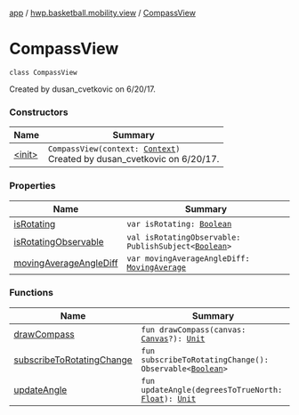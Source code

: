 [app](../../index.md) / [hwp.basketball.mobility.view](../index.md) / [CompassView](.)

# CompassView

`class CompassView`

Created by dusan_cvetkovic on 6/20/17.

### Constructors

| Name | Summary |
|---|---|
| [&lt;init&gt;](-init-.md) | `CompassView(context: `[`Context`](https://developer.android.com/reference/android/content/Context.html)`)`<br>Created by dusan_cvetkovic on 6/20/17. |

### Properties

| Name | Summary |
|---|---|
| [isRotating](is-rotating.md) | `var isRotating: `[`Boolean`](https://kotlinlang.org/api/latest/jvm/stdlib/kotlin/-boolean/index.html) |
| [isRotatingObservable](is-rotating-observable.md) | `val isRotatingObservable: PublishSubject<`[`Boolean`](https://kotlinlang.org/api/latest/jvm/stdlib/kotlin/-boolean/index.html)`>` |
| [movingAverageAngleDiff](moving-average-angle-diff.md) | `var movingAverageAngleDiff: `[`MovingAverage`](../../hwp.basketball.mobility.util/-moving-average/index.md) |

### Functions

| Name | Summary |
|---|---|
| [drawCompass](draw-compass.md) | `fun drawCompass(canvas: `[`Canvas`](https://developer.android.com/reference/android/graphics/Canvas.html)`?): `[`Unit`](https://kotlinlang.org/api/latest/jvm/stdlib/kotlin/-unit/index.html) |
| [subscribeToRotatingChange](subscribe-to-rotating-change.md) | `fun subscribeToRotatingChange(): Observable<`[`Boolean`](https://kotlinlang.org/api/latest/jvm/stdlib/kotlin/-boolean/index.html)`>` |
| [updateAngle](update-angle.md) | `fun updateAngle(degreesToTrueNorth: `[`Float`](https://kotlinlang.org/api/latest/jvm/stdlib/kotlin/-float/index.html)`): `[`Unit`](https://kotlinlang.org/api/latest/jvm/stdlib/kotlin/-unit/index.html) |
